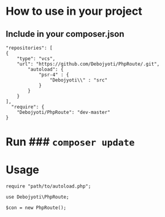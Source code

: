 # How to use in your project

## Include in your composer.json

    "repositories": [
    {
        "type": "vcs",
        "url": "https://github.com/Debojyoti/PhpRoute/.git",
            "autoload": {
                "psr-4" : {
                    "Debojyoti\\" : "src"
                }
            }
        }
    ],
      "require": {
        "Debojyoti/PhpRoute": "dev-master"
    }

# Run ### `composer update`

# Usage
    
    require "path/to/autoload.php";

    use Debojyoti\PhpRoute;

    $con = new PhpRoute();